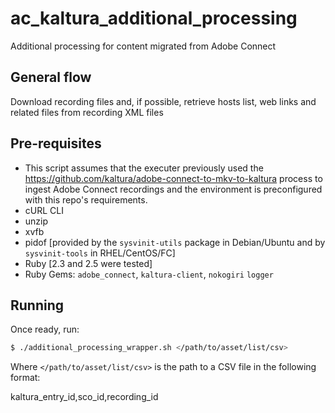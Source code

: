 # ac_kaltura_additional_processing
Additional processing for content migrated from Adobe Connect

## General flow ##
Download recording files and, if possible, retrieve hosts list, web links and related files from recording XML files


## Pre-requisites
- This script assumes that the executer previously used the https://github.com/kaltura/adobe-connect-to-mkv-to-kaltura process to ingest Adobe Connect recordings and the environment is preconfigured with this repo's requirements.
- cURL CLI
- unzip
- xvfb
- pidof [provided by the `sysvinit-utils` package in Debian/Ubuntu and by `sysvinit-tools` in RHEL/CentOS/FC]
- Ruby [2.3 and 2.5 were tested]
- Ruby Gems: `adobe_connect`, `kaltura-client`, `nokogiri` `logger`

## Running

Once ready, run:

```sh
$ ./additional_processing_wrapper.sh </path/to/asset/list/csv>
```

Where `</path/to/asset/list/csv>` is the path to a CSV file in the following format:

kaltura_entry_id,sco_id,recording_id
